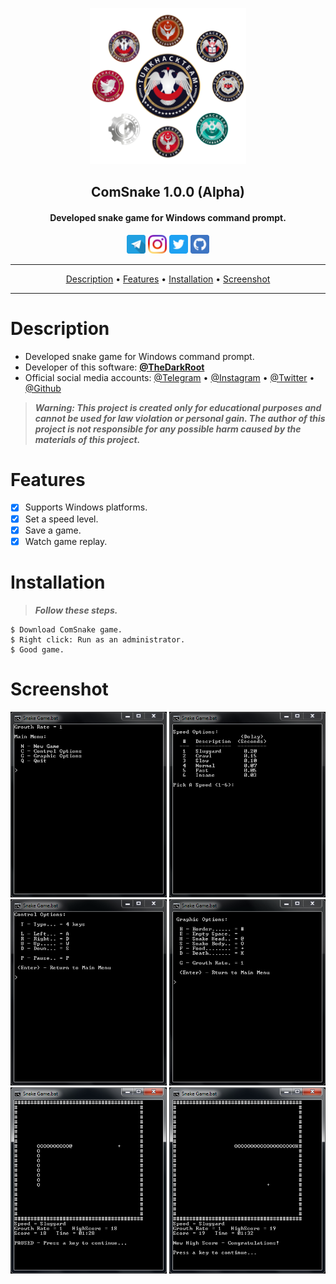 <p align="center"><a href="https://turkhackteam.org"><img src="https://raw.githubusercontent.com/TheDarkRoot/FileStore/master/Images/TheDarkRoot/Banner.png" width="250"></a></p>
<h2 align="center"><b>ComSnake 1.0.0 (Alpha)</b></h2>
<h4 align="center">Developed snake game for Windows command prompt.</h4>
</p>
<p align="center"><a href="center"><a href="https://t.me/TheDarkRoot"><img src="https://raw.githubusercontent.com/TheDarkRoot/FileStore/master/Images/TheDarkRoot/Telegram.png" width="30"></a>     <a href="center"><a href="https://instagram.com/TheDarkRoot"><img src="https://raw.githubusercontent.com/TheDarkRoot/FileStore/master/Images/TheDarkRoot/Instagram.png" width="30"></a>     <a href="center"><a href="https://twitter.com/TDarkRoot"><img src="https://raw.githubusercontent.com/TheDarkRoot/FileStore/master/Images/TheDarkRoot/Twitter.png" width="30"></a>     <a href="https://github.com/TheDarkRoot"><img src="https://raw.githubusercontent.com/TheDarkRoot/FileStore/master/Images/TheDarkRoot/Github.png" width="30"></a></p>
</p>
<hr>
<p align="center"><a href="#Description">Description</a> &bull; <a href="#Features">Features</a> &bull; <a href="#Installation">Installation</a> &bull; <a href="#Screenshot">Screenshot</a></p>
<hr>


# Description

- Developed snake game for Windows command prompt.
- Developer of this software: **[@TheDarkRoot](https://github.com/TheDarkRoot)**
- Official social media accounts: [@Telegram](https://t.me/TheDarkRoot) &bull; [@Instagram](https://instagram.com/TheDarkRoot) &bull; [@Twitter](https://twitter.com/TDarkRoot) &bull; [@Github](https://github.com/TheDarkRoot)

> ***Warning: This project is created only for educational purposes and cannot be used for law violation or personal gain.
The author of this project is not responsible for any possible harm caused by the materials of this project.***

# Features

- [x] Supports Windows platforms.
- [x] Set a speed level.
- [x] Save a game.
- [x] Watch game replay.

# Installation

> ***Follow these steps.***
```
$ Download ComSnake game.
$ Right click: Run as an administrator.
$ Good game.
```

# Screenshot

[<img src="https://raw.githubusercontent.com/TheDarkRoot/FileStore/master/Images/TheDarkRoot/Screenshots/ComSnake%2001.png" width=250>](https://raw.githubusercontent.com/TheDarkRoot/FileStore/master/Images/TheDarkRoot/Screenshots/ComSnake%2001.png)
[<img src="https://raw.githubusercontent.com/TheDarkRoot/FileStore/master/Images/TheDarkRoot/Screenshots/ComSnake%2002.png" width=250>](https://raw.githubusercontent.com/TheDarkRoot/FileStore/master/Images/TheDarkRoot/Screenshots/ComSnake%2002.png)
[<img src="https://raw.githubusercontent.com/TheDarkRoot/FileStore/master/Images/TheDarkRoot/Screenshots/ComSnake%2003.png" width=250>](https://raw.githubusercontent.com/TheDarkRoot/FileStore/master/Images/TheDarkRoot/Screenshots/ComSnake%2003.png)
[<img src="https://raw.githubusercontent.com/TheDarkRoot/FileStore/master/Images/TheDarkRoot/Screenshots/ComSnake%2004.png" width=250>](https://raw.githubusercontent.com/TheDarkRoot/FileStore/master/Images/TheDarkRoot/Screenshots/ComSnake%2004.png)
[<img src="https://raw.githubusercontent.com/TheDarkRoot/FileStore/master/Images/TheDarkRoot/Screenshots/ComSnake%2005.png" width=250>](https://raw.githubusercontent.com/TheDarkRoot/FileStore/master/Images/TheDarkRoot/Screenshots/ComSnake%2005.png)
[<img src="https://raw.githubusercontent.com/TheDarkRoot/FileStore/master/Images/TheDarkRoot/Screenshots/ComSnake%2006.png" width=250>](https://raw.githubusercontent.com/TheDarkRoot/FileStore/master/Images/TheDarkRoot/Screenshots/ComSnake%2006.png)
